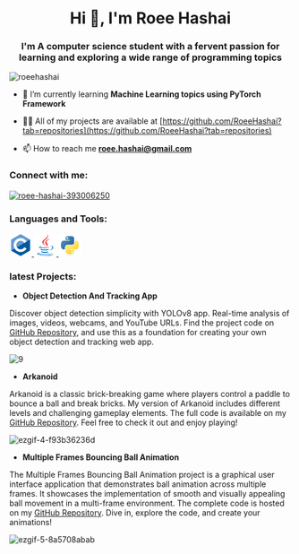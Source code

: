 <h1 align="center">Hi 👋, I'm Roee Hashai</h1>
<h3 align="center">I'm A computer science student with a fervent passion for learning and exploring a wide range of programming topics</h3>

<p align="left"> <img src="https://komarev.com/ghpvc/?username=roeehashai&label=Profile%20views&color=0e75b6&style=flat" alt="roeehashai" /> </p>

- 🌱 I’m currently learning **Machine Learning topics using PyTorch Framework**

- 👨‍💻 All of my projects are available at [https://github.com/RoeeHashai?tab=repositories](https://github.com/RoeeHashai?tab=repositories)

- 📫 How to reach me **roee.hashai@gmail.com**

<h3 align="left">Connect with me:</h3>
<p align="left">
<a href="https://linkedin.com/in/roee-hashai-393006250" target="blank"><img align="center" src="https://raw.githubusercontent.com/rahuldkjain/github-profile-readme-generator/master/src/images/icons/Social/linked-in-alt.svg" alt="roee-hashai-393006250" height="30" width="40" /></a>
</p>

<h3 align="left">Languages and Tools:</h3>
<p align="left"> <a href="https://www.cprogramming.com/" target="_blank" rel="noreferrer"> <img src="https://raw.githubusercontent.com/devicons/devicon/master/icons/c/c-original.svg" alt="c" width="40" height="40"/> </a> <a href="https://www.java.com" target="_blank" rel="noreferrer"> <img src="https://raw.githubusercontent.com/devicons/devicon/master/icons/java/java-original.svg" alt="java" width="40" height="40"/> </a> <a href="https://www.python.org" target="_blank" rel="noreferrer"> <img src="https://raw.githubusercontent.com/devicons/devicon/master/icons/python/python-original.svg" alt="python" width="40" height="40"/> </a> </p>

<h3 align="left">latest Projects:</h3>

- **Object Detection And Tracking App**

Discover object detection simplicity with YOLOv8 app. Real-time analysis of images, videos, webcams, and YouTube URLs. Find the project code on [GitHub Repository](https://github.com/RoeeHashai/Object-Detection-WebApp), and use this as a foundation for creating your own object detection and tracking web app.

![9](https://github.com/RoeeHashai/RoeeHashai/assets/114341594/06b93dc4-7f77-463d-998a-507e1a16b4c5)

- **Arkanoid**

Arkanoid is a classic brick-breaking game where players control a paddle to bounce a ball and break bricks. My version of Arkanoid includes different levels and challenging gameplay elements. The full code is available on my [GitHub Repository](https://github.com/RoeeHashai/Arkanoid). Feel free to check it out and enjoy playing!
  
![ezgif-4-f93b36236d](https://github.com/RoeeHashai/RoeeHashai/assets/114341594/94549d4c-322f-4864-b5fa-733b80d347cb)

- **Multiple Frames Bouncing Ball Animation**

The Multiple Frames Bouncing Ball Animation project is a graphical user interface application that demonstrates ball animation across multiple frames. It showcases the implementation of smooth and visually appealing ball movement in a multi-frame environment. The complete code is hosted on my [GitHub Repository](https://github.com/RoeeHashai/BouncingBallAndLineAnimation). Dive in, explore the code, and create your animations!
  
![ezgif-5-8a5708abab](https://github.com/RoeeHashai/RoeeHashai/assets/114341594/97328f6a-6dbc-4e66-b461-eb00e5a5b1a9)
